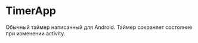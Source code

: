 # TimerApp
Обычный таймер написанный для Android.
Таймер сохраняет состояние при изменении activity.